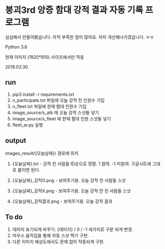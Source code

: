 # 붕괴3rd 앙증 함대 강적 결과 자동 기록 프로그램

심심해서 만들어봤습니다. 아직 부족한 점이 많아요. 차차 개선해나가겠습니다. ㅠㅠ


Python 3.6

현재 이미지 (1920*810) 사이즈에서만 작동

2019.03.30.


## run

1. pip3 install -r requirements.txt
2. n_participate.txt 파일에 오늘 강적 친 인원수 기입
3. n_fleet.txt 파일에 현재 함대 인원수 기입
4. image_source/s_atk 에 오늘 강적 스샷들 넣기
5. image_source/s_fleet 에 현재 함대 인원 스샷들 넣기
6. fleet_ar.py 실행


## output

images_result/{오늘날짜}/ 경로에 위치

1. {오늘날짜}.txt - 강적 친 사람들 ID순으로 정렬. 1 참여. -1 미참여. 구글시트에 그대로 붙이면 된다.

2. {오늘날짜}_강적O.png - 보여주기용. 오늘 강적 친 사람들 스샷
3. {오늘날짜}_강적X.png - 보여주기용. 오늘 강적 안 친 사람들 스샷
4. {오늘날짜}_강적결과.png - 보여주기용. 오늘 강적 결과


## To do

1. 데미지 표기되게 바꾸기. {데미지} / 0 / -1 세가지로 구분 되게 변경.
2. 마우스 움직임을 통해 자동 스샷 찍기 구현.
3. 다른 이미지 해상도에서도 문제 없이 작동되게 구현.
